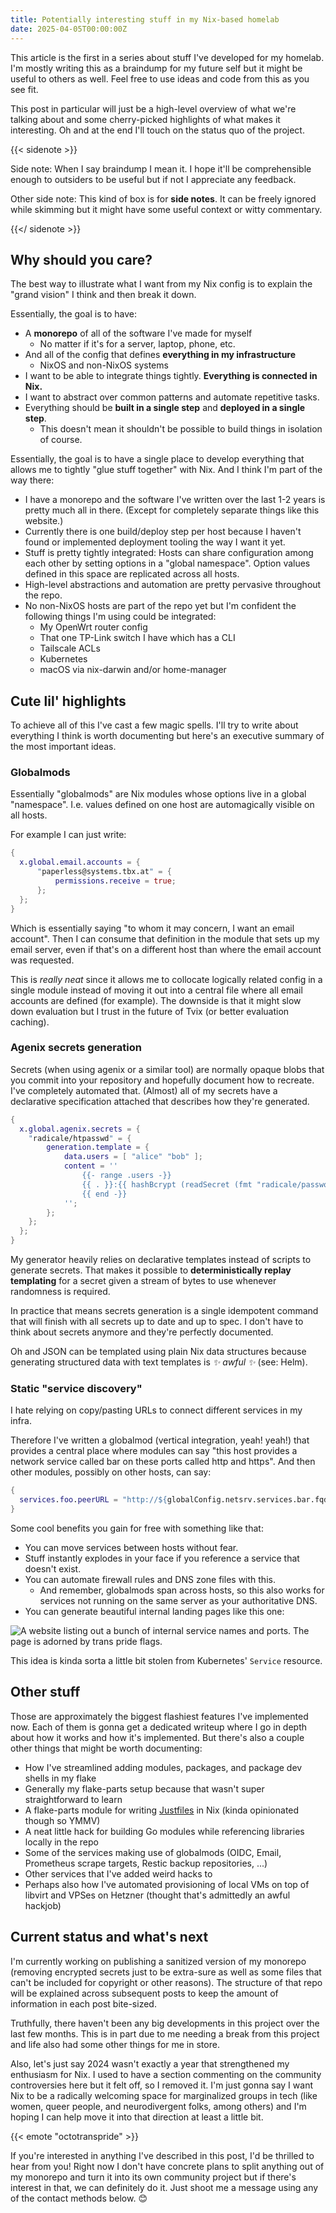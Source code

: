 ```yaml
---
title: Potentially interesting stuff in my Nix-based homelab
date: 2025-04-05T00:00:00Z
---
```


This article is the first in a series about stuff I've developed for my homelab.
I'm mostly writing this as a braindump for my future self but it might be useful
to others as well. Feel free to use ideas and code from this as you see fit.

This post in particular will just be a high-level overview of what we're talking
about and some cherry-picked highlights of what makes it interesting. Oh and at
the end I'll touch on the status quo of the project.

{{< sidenote >}}

Side note: When I say braindump I mean it. I hope it'll be comprehensible enough
to outsiders to be useful but if not I appreciate any feedback.

Other side note: This kind of box is for **side notes**. It can be freely
ignored while skimming but it might have some useful context or witty
commentary.

{{</ sidenote >}}

## Why should you care?

The best way to illustrate what I want from my Nix config is to explain the
"grand vision" I think and then break it down.

Essentially, the goal is to have:

- A **monorepo** of all of the software I've made for myself
  - No matter if it's for a server, laptop, phone, etc.
- And all of the config that defines **everything in my infrastructure**
  - NixOS and non-NixOS systems
- I want to be able to integrate things tightly. **Everything is connected in
  Nix.**
- I want to abstract over common patterns and automate repetitive tasks.
- Everything should be **built in a single step** and **deployed in a single
  step**.
  - This doesn't mean it shouldn't be possible to build things in isolation of
    course.

Essentially, the goal is to have a single place to develop everything that
allows me to tightly "glue stuff together" with Nix. And I think I'm part of the
way there:

- I have a monorepo and the software I've written over the last 1-2 years is
  pretty much all in there. (Except for completely separate things like this
  website.)
- Currently there is one build/deploy step per host because I haven't found or
  implemented deployment tooling the way I want it yet.
- Stuff is pretty tightly integrated: Hosts can share configuration among each
  other by setting options in a "global namespace". Option values defined in
  this space are replicated across all hosts.
- High-level abstractions and automation are pretty pervasive throughout the
  repo.
- No non-NixOS hosts are part of the repo yet but I'm confident the following
  things I'm using could be integrated:
  - My OpenWrt router config
  - That one TP-Link switch I have which has a CLI
  - Tailscale ACLs
  - Kubernetes
  - macOS via nix-darwin and/or home-manager

## Cute lil' highlights

To achieve all of this I've cast a few magic spells. I'll try to write about
everything I think is worth documenting but here's an executive summary of the
most important ideas.

### Globalmods

Essentially "globalmods" are Nix modules whose options live in a global
"namespace". I.e. values defined on one host are automagically visible on all
hosts.

For example I can just write:

```nix
{
  x.global.email.accounts = {
      "paperless@systems.tbx.at" = {
          permissions.receive = true;
      };
  };
}
```

Which is essentially saying "to whom it may concern, I want an email account".
Then I can consume that definition in the module that sets up my email server,
even if that's on a different host than where the email account was requested.

This is _really neat_ since it allows me to collocate logically related config
in a single module instead of moving it out into a central file where all email
accounts are defined (for example). The downside is that it might slow down
evaluation but I trust in the future of Tvix (or better evaluation caching).

### Agenix secrets generation

Secrets (when using agenix or a similar tool) are normally opaque blobs that you
commit into your repository and hopefully document how to recreate. I've
completely automated that. (Almost) all of my secrets have a declarative
specification attached that describes how they're generated.

```nix
{
  x.global.agenix.secrets = {
    "radicale/htpasswd" = {
        generation.template = {
            data.users = [ "alice" "bob" ];
            content = ''
                {{- range .users -}}
                {{ . }}:{{ hashBcrypt (readSecret (fmt "radicale/passwords/%s" .)) 10 }}
                {{ end -}}
            '';
        };
    };
  };
}
```

My generator heavily relies on declarative templates instead of scripts to
generate secrets. That makes it possible to **deterministically replay
templating** for a secret given a stream of bytes to use whenever randomness is
required.

In practice that means secrets generation is a single idempotent command that
will finish with all secrets up to date and up to spec. I don't have to think
about secrets anymore and they're perfectly documented.

Oh and JSON can be templated using plain Nix data structures because generating
structured data with text templates is _✨ awful ✨_ (see: Helm).

### Static "service discovery"

I hate relying on copy/pasting URLs to connect different services in my infra.

Therefore I've written a globalmod (vertical integration, yeah! yeah!) that
provides a central place where modules can say "this host provides a network
service called bar on these ports called http and https". And then other
modules, possibly on other hosts, can say:

```nix
{
  services.foo.peerURL = "http://${globalConfig.netsrv.services.bar.fqdn}";
}
```

Some cool benefits you gain for free with something like that:

- You can move services between hosts without fear.
- Stuff instantly explodes in your face if you reference a service that doesn't
  exist.
- You can automate firewall rules and DNS zone files with this.
  - And remember, globalmods span across hosts, so this also works for services
    not running on the same server as your authoritative DNS.
- You can generate beautiful internal landing pages like this one:

![A website listing out a bunch of internal service names and ports. The page is adorned by trans pride flags.](./dir.png)

This idea is kinda sorta a little bit stolen from Kubernetes' `Service`
resource.

## Other stuff

Those are approximately the biggest flashiest features I've implemented now.
Each of them is gonna get a dedicated writeup where I go in depth about how it
works and how it's implemented. But there's also a couple other things that
might be worth documenting:

- How I've streamlined adding modules, packages, and package dev shells in my
  flake
- Generally my flake-parts setup because that wasn't super straightforward to
  learn
- A flake-parts module for writing [Justfiles](https://github.com/casey/just) in
  Nix (kinda opinionated though so YMMV)
- A neat little hack for building Go modules while referencing libraries locally
  in the repo
- Some of the services making use of globalmods (OIDC, Email, Prometheus scrape
  targets, Restic backup repositories, ...)
- Other services that I've added weird hacks to
- Perhaps also how I've automated provisioning of local VMs on top of libvirt
  and VPSes on Hetzner (thought that's admittedly an awful hackjob)

## Current status and what's next

I'm currently working on publishing a sanitized version of my monorepo (removing
encrypted secrets just to be extra-sure as well as some files that can't be
included for copyright or other reasons). The structure of that repo will be
explained across subsequent posts to keep the amount of information in each post
bite-sized.

Truthfully, there haven't been any big developments in this project over the
last few months. This is in part due to me needing a break from this project and
life also had some other things for me in store.

Also, let's just say 2024 wasn't exactly a year that strengthened my enthusiasm
for Nix. I used to have a section commenting on the community controversies here
but it felt off, so I removed it. I'm just gonna say I want Nix to be a
radically welcoming space for marginalized groups in tech (like women, queer
people, and neurodivergent folks, among others) and I'm hoping I can help move
it into that direction at least a little bit.

{{< emote "octotranspride" >}}

If you're interested in anything I've described in this post, I'd be thrilled to
hear from you! Right now I don't have concrete plans to split anything out of my
monorepo and turn it into its own community project but if there's interest in
that, we can definitely do it. Just shoot me a message using any of the contact
methods below. 😊
